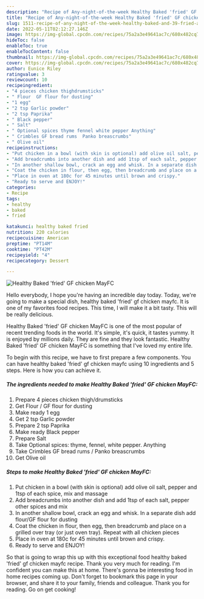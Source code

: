 ```yaml
---
description: "Recipe of Any-night-of-the-week Healthy Baked 'fried' GF chicken MayFC"
title: "Recipe of Any-night-of-the-week Healthy Baked 'fried' GF chicken MayFC"
slug: 1511-recipe-of-any-night-of-the-week-healthy-baked-and-39-fried-and-39-gf-chicken-mayfc
date: 2022-05-11T02:12:27.146Z
image: https://img-global.cpcdn.com/recipes/75a2a3e49641ac7c/680x482cq70/healthy-baked-fried-gf-chicken-mayfc-recipe-main-photo.jpg
hideToc: false
enableToc: true
enableTocContent: false
thumbnail: https://img-global.cpcdn.com/recipes/75a2a3e49641ac7c/680x482cq70/healthy-baked-fried-gf-chicken-mayfc-recipe-main-photo.jpg
cover: https://img-global.cpcdn.com/recipes/75a2a3e49641ac7c/680x482cq70/healthy-baked-fried-gf-chicken-mayfc-recipe-main-photo.jpg
author: Eunice Riley
ratingvalue: 3
reviewcount: 10
recipeingredient:
- "4 pieces chicken thighdrumsticks"
- " Flour  GF flour for dusting"
- "1 egg"
- "2 tsp Garlic powder"
- "2 tsp Paprika"
- " Black pepper"
- " Salt"
- " Optional spices thyme fennel white pepper Anything"
- " Crimbles GF bread rums  Panko breascrumbs"
- " Olive oil"
recipeinstructions:
- "Put chicken in a bowl (with skin is optional) add olive oil salt, pepper and 1tsp of each spice, mix and massage"
- "Add breadcrumbs into another dish and add 1tsp of each salt, pepper other spices and mix"
- "In another shallow bowl, crack an egg and whisk. In a separate dish add flour/GF flour for dusting"
- "Coat the chicken in flour, then egg, then breadcrumb and place on a grilled over tray (or just oven tray). Repeat with all chicken pieces"
- "Place in oven at 180c for 45 minutes until brown and crispy."
- "Ready to serve and ENJOY!"
categories:
- Recipe
tags:
- healthy
- baked
- fried

katakunci: healthy baked fried 
nutrition: 220 calories
recipecuisine: American
preptime: "PT14M"
cooktime: "PT42M"
recipeyield: "4"
recipecategory: Dessert

---
```



![Healthy Baked &#39;fried&#39; GF chicken MayFC](https://img-global.cpcdn.com/recipes/75a2a3e49641ac7c/680x482cq70/healthy-baked-fried-gf-chicken-mayfc-recipe-main-photo.jpg)

Hello everybody, I hope you're having an incredible day today. Today, we're going to make a special dish, healthy baked &#39;fried&#39; gf chicken mayfc. It is one of my favorites food recipes. This time, I will make it a bit tasty. This will be really delicious.



Healthy Baked &#39;fried&#39; GF chicken MayFC is one of the most popular of recent trending foods in the world. It's simple, it's quick, it tastes yummy. It is enjoyed by millions daily. They are fine and they look fantastic. Healthy Baked &#39;fried&#39; GF chicken MayFC is something that I've loved my entire life.


To begin with this recipe, we have to first prepare a few components. You can have healthy baked &#39;fried&#39; gf chicken mayfc using 10 ingredients and 5 steps. Here is how you can achieve it.

<!--inarticleads1-->

##### The ingredients needed to make Healthy Baked &#39;fried&#39; GF chicken MayFC:

1. Prepare 4 pieces chicken thigh/drumsticks
1. Get  Flour / GF flour for dusting
1. Make ready 1 egg
1. Get 2 tsp Garlic powder
1. Prepare 2 tsp Paprika
1. Make ready  Black pepper
1. Prepare  Salt
1. Take  Optional spices: thyme, fennel, white pepper. Anything
1. Take  Crimbles GF bread rums / Panko breascrumbs
1. Get  Olive oil




<!--inarticleads2-->

##### Steps to make Healthy Baked &#39;fried&#39; GF chicken MayFC:

1. Put chicken in a bowl (with skin is optional) add olive oil salt, pepper and 1tsp of each spice, mix and massage
1. Add breadcrumbs into another dish and add 1tsp of each salt, pepper other spices and mix
1. In another shallow bowl, crack an egg and whisk. In a separate dish add flour/GF flour for dusting
1. Coat the chicken in flour, then egg, then breadcrumb and place on a grilled over tray (or just oven tray). Repeat with all chicken pieces
1. Place in oven at 180c for 45 minutes until brown and crispy.
1. Ready to serve and ENJOY!



So that is going to wrap this up with this exceptional food healthy baked &#39;fried&#39; gf chicken mayfc recipe. Thank you very much for reading. I'm confident you can make this at home. There's gonna be interesting food in home recipes coming up. Don't forget to bookmark this page in your browser, and share it to your family, friends and colleague. Thank you for reading. Go on get cooking!
